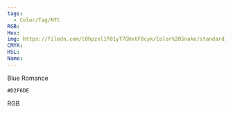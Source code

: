 ```yaml
---
tags:
  - Color/Tag/NTC
RGB:
Hex:
img: https://filedn.com/l0hpzxl1f01yT7GHxtF8cyk/Color%20Snake/standard_csv_to_svg/D2F6DE.svg
CMYK:
HSL:
Name:
---
```

Blue Romance
```palette
#D2F6DE
```
RGB
